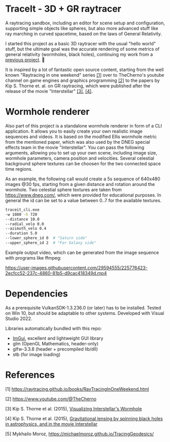 # TraceIt - 3D + GR raytracer

A raytracing sandbox, including an editor for scene setup and configuration, supporting simple objects like spheres, but also more advanced stuff like ray marching in curved spacetime, based on the laws of General Relativity.

I started this project as a basic 3D raytracer with the usual "hello world" stuff, but the ultimate goal was the accurate rendering of some metrics of general relativity (wormholes, black holes), continuing my work from a [previous project]( https://github.com/BjoB/gros). :slightly_smiling_face:

 It is inspired by a lot of fantastic open source content, starting from the well known "Raytracing in one weekend" series [[1]](#1) over to TheCherno's youtube channel on game engines and graphics programming [[2]](#2) to the papers by Kip S. Thorne et. al. on GR raytracing, which were published after the release of the movie "Interstellar" [[3]](#3), [[4]](#4).

# Wormhole renderer

Also part of this project is a standalone wormhole renderer in form of a CLI application. It allows you to easily create your own realistic image sequences and videos. It is based on the modified Ellis wormhole metric from the mentioned paper, which was also used by the DNEG special effects team in the movie "Interstellar". You can pass the following arguments, allowing you to set up your own scene, including image size, wormhole parameters, camera position and velocities. Several celestial background sphere textures can be choosen for the two connected space time regions.

As an example, the following call would create a 5s sequence of 640x480 images @30 fps, starting from a given distance and rotation around the wormhole.
Two celestial sphere textures are taken from https://www.dneg.com/, which were provided for educational purposes. In general the id can be set to a value between 0..7 for the available textures.

```bash
traceit_cli.exe 
-w 1080 -h 720 
--distance 10.0 
--radial_velo 0.0 
--azimuth_velo 0.4 
--duration 5.0 
--lower_sphere_id 0  # "Saturn side"
--upper_sphere_id 2  # "Far Galaxy side"
```

Example output video, which can be generated from the image sequence with programs like ffmpeg:

https://user-images.githubusercontent.com/29594555/225776423-2ecfcc52-237c-4860-81b5-d9cac418349d.mp4

# Dependencies

As a prerequisite VulkanSDK-1.3.236.0 (or later) has to be installed.
Tested on Win 10, but should be adaptable to other systems. Developed with Visual Studio 2022.

Libraries automatically bundled with this repo:

- [ImGui](https://github.com/ocornut/imgui), excellent and  lightweight GUI library
- glm (OpenGL Mathematics, header-only)
- glfw-3.3.8 (header + precompiled lib/dll)
- stb (for image loading)

# References

<a id="1">[1]</a> https://raytracing.github.io/books/RayTracingInOneWeekend.html

<a id="2">[2]</a> https://www.youtube.com/@TheCherno

<a id="3">[3]</a> Kip S. Thorne et al. (2015), [Visualizing Interstellar's Wormhole](https://arxiv.org/abs/1502.03809)

<a id="4">[4]</a> Kip S. Thorne et al. (2015), [Gravitational lensing by spinning black holes in astrophysics, and in the movie Interstellar](https://arxiv.org/abs/1502.03808)

<a id="4">[5]</a> Mykhailo Moroz, https://michaelmoroz.github.io/TracingGeodesics/
